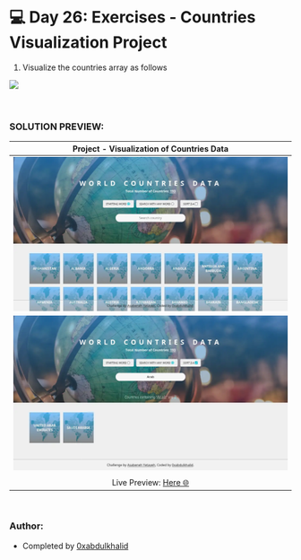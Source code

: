 # 💻 Day 26: Exercises - Countries Visualization Project


1. Visualize the countries array as follows

![](https://github.com/Asabeneh/30-Days-Of-JavaScript/blob/master/images/projects/dom_mini_project_countries_day_6.1.gif)


<br>

### SOLUTION PREVIEW:


| Project - Visualization of Countries Data |
| :----:  |
| ![Solution Preview 1](https://raw.githubusercontent.com/0xabdulkhalid/30-days-of-javascript-solutions/main/images/Day-26-Project-Shot-1.webp) | 
| ![Solution Preview 2](https://raw.githubusercontent.com/0xabdulkhalid/30-days-of-javascript-solutions/main/images/Day-26-Project-Shot-2.webp) | 
| |
| Live Preview: [Here 🌐](https://0xabdulkhalid.github.io/30-days-of-javascript-solutions/day-26) |

<br>

### Author:
- Completed by [0xabdulkhalid](https://github.com/0xabdulkhalid/)